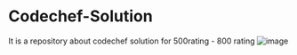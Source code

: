 # Codechef-Solution
It is a repository about codechef solution for 500rating - 800 rating
![image](https://github.com/Yogaprasadmk/Codechef-Solution/assets/120255515/e0702a46-79f1-40e6-a090-0d28963dd16c)
